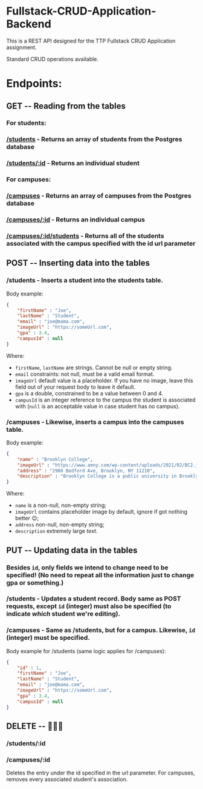 # Fullstack-CRUD-Application-Backend

This is a REST API designed for the TTP Fullstack CRUD Application assignment.

Standard CRUD operations available.

# Endpoints:

## GET -- Reading from the tables

### For students:
### [/students](https://ttp-college-db.herokuapp.com/students) - Returns an array of students from the Postgres database
### [/students/:id](https://ttp-college-db.herokuapp.com/students/2) - Returns an individual student

### For campuses:
### [/campuses](https://ttp-college-db.herokuapp.com/campuses) - Returns an array of campuses from the Postgres database
### [/campuses/:id](https://ttp-college-db.herokuapp.com/campuses/1) - Returns an individual campus
### [/campuses/:id/students](https://ttp-college-db.herokuapp.com/campuses/1/students) - Returns all of the students associated with the campus specified with the id url parameter

## POST -- Inserting data into the tables

### /students - Inserts a student into the students table. 
Body example: 
```JSON
{
    "firstName" : "Joe",
    "lastName" : "Student",
    "email" : "joe@mama.com",
    "imageUrl" : "https://someUrl.com",
    "gpa" : 3.4,
    "campusId" : null
}
```

Where: 
- `firstName`, `lastName` are strings. Cannot be null or empty string.
- `email` constraints: not null, must be a valid email format.
- `imageUrl` default value is a placeholder. If you have no image, leave this field out of your request body to leave it default. 
- `gpa` is a double, constrained to be a value between 0 and 4.
- `campusId` is an integer reference to the campus the student is associated with (`null` is an acceptable value in case student has no campus). 


### /campuses - Likewise, inserts a campus into the campuses table.
Body example:
```JSON
{
    "name" : "Brooklyn College",
    "imageUrl" : "https://www.amny.com/wp-content/uploads/2021/02/BC2.jpg",
    "address" : "2900 Bedford Ave, Brooklyn, NY 11210",
    "description" : "Brooklyn College is a public university in Brooklyn, New York. It is part of the City University of New York system and enrolls about 15,000 undergraduate and 2,800 graduate students on a 35-acre campus."
}
```
Where: 
- `name` is a non-null, non-empty string; 
- `imageUrl` contains placeholder image by default, ignore if got nothing better 😉; 
- `address` non-null, non-empty string; 
- `description` extremely large *text*.

## PUT -- Updating data in the tables

### Besides `id`, only fields we intend to change need to be specified! (No need to repeat all the information just to change gpa or something.)

### /students - Updates a student record. Body same as POST requests, except `id` (integer) must also be specified (to indicate *which* student we're editing).

### /campuses - Same as /students, but for a campus. Likewise, `id` (integer) must be specified.

Body example for /students (same logic applies for /campuses):
```JSON
{
    "id" : 1,
    "firstName" : "Joe",
    "lastName" : "Student",
    "email" : "joe@mama.com",
    "imageUrl" : "https://someUrl.com",
    "gpa" : 3.4,
    "campusId" : null
}
```


## DELETE -- 🤔🤔🤔

### /students/:id

### /campuses/:id

Deletes the entry under the id specified in the url parameter. For campuses, removes every associated student's association.
